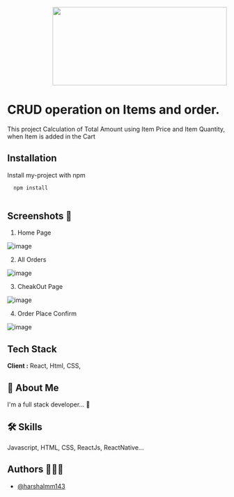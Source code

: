 <p align="right">
<img src='https://user-images.githubusercontent.com/102899317/195816326-d2c54fd9-22de-4ef1-919d-ce3249198b58.png' width="400" height="180" />
</p>


# CRUD operation on Items and order.

This project Calculation of Total Amount using Item Price and Item Quantity, when Item is added in the Cart


## Installation

Install my-project with npm

```bash
  npm install 
  
 ```
  
  ## Screenshots 📜
  
  1. Home Page
  
  ![image](https://user-images.githubusercontent.com/102899317/192939531-97134404-0f24-4051-8534-04f065b95875.png)
  
  2. All Orders
  
  ![image](https://user-images.githubusercontent.com/102899317/192939606-01fcae54-6b1d-4133-b58c-458339e7f9ee.png)
  
  3. CheakOut Page 
  
  ![image](https://user-images.githubusercontent.com/102899317/192939664-291240a4-1334-4a8f-a83c-e27c90f65409.png)
  
  4. Order Place Confirm
  
  ![image](https://user-images.githubusercontent.com/102899317/192939840-e4d34b3d-6b35-4670-91c1-8c015fb0136b.png)



## Tech Stack

**Client :** React, Html, CSS, 



## 🚀 About Me
I'm a full stack developer... 👋




## 🛠 Skills
Javascript, HTML, CSS, ReactJs, ReactNative...




## Authors 👨🏻‍💻

- [@harshalmm143](https://www.github.com/harshalmm143)

